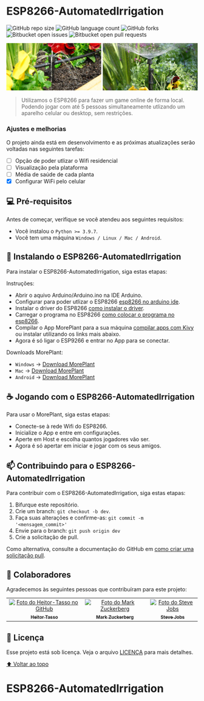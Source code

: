 # ESP8266-AutomatedIrrigation

<!---Esses são exemplos. Veja https://shields.io para outras pessoas ou para personalizar este conjunto de escudos. Você pode querer incluir dependências, status do projeto e informações de licença aqui--->

![GitHub repo size](https://img.shields.io/github/repo-size/Heitor-Tasso/ESP8266-AutomatedIrrigation?style=for-the-badge)
![GitHub language count](https://img.shields.io/github/languages/count/Heitor-Tasso/ESP8266-AutomatedIrrigation?style=for-the-badge)
![GitHub forks](https://img.shields.io/github/forks/Heitor-Tasso/ESP8266-AutomatedIrrigation?style=for-the-badge)
![Bitbucket open issues](https://img.shields.io/bitbucket/issues/Heitor-Tasso/ESP8266-AutomatedIrrigation?style=for-the-badge)
![Bitbucket open pull requests](https://img.shields.io/bitbucket/pr-raw/Heitor-Tasso/ESP8266-AutomatedIrrigation?style=for-the-badge)

<img src="exemplo-image.png" alt="exemplo imagem">

> Utilizamos o ESP8266 para fazer um game online de forma local. Podendo jogar com até 5 pessoas simultaneamente utlizando um aparelho celular ou desktop, sem restrições.

### Ajustes e melhorias

O projeto ainda está em desenvolvimento e as próximas atualizações serão voltadas nas seguintes tarefas:

- [ ] Opção de poder utlizar o Wifi residencial
- [ ] Visualização pela plataforma
- [ ] Média de saúde de cada planta
- [x] Configurar WiFi pelo celular

## 💻 Pré-requisitos

Antes de começar, verifique se você atendeu aos seguintes requisitos:
<!---Estes são apenas requisitos de exemplo. Adicionar, duplicar ou remover conforme necessário--->
* Você instalou o `Python >= 3.9.7`.
* Você tem uma máquina `Windows / Linux / Mac / Android`.

## 🚀 Instalando o ESP8266-AutomatedIrrigation

Para instalar o ESP8266-AutomatedIrrigation, siga estas etapas:

Instruções:

 - Abrir o aquivo Arduino/Arduino.ino na IDE Arduino.
 - Configurar para poder utlizar o ESP8266 [esp8266 no arduino ide](https://www.robocore.net/tutoriais/programando-o-esp8266-pela-arduino-ide).
 - Instalar o driver do ESP8266 [como instalar o driver](https://www.blogdarobotica.com/2020/05/26/instalando-driver-serial-para-nodemcu-com-chip-ch340/#:~:text=Caso%20a%20placa%20NODEMCU%20ESP8266,NODEMCU%20ESP8266%20n%C3%A3o%20foi%20reconhecida.&text=Ap%C3%B3s%20a%20conclus%C3%A3o%20do%20download,instala%C3%A7%C3%A3o%2C%20conforme%20a%20Figura%205.).
  - Carregar o programa no ESP8266 [como colocar o programa no esp8266](https://seurobo.com.br/como-enviar-o-programa-para-o-arduino-uno-mega-ou-outros/).
  - Compilar o App MorePlant para a sua máquina [compilar apps com Kivy](https://kivy.org/doc/stable/guide/packaging.html) ou instalar utilizando os links mais abaixo.
  - Agora é só ligar o ESP9266 e entrar no App para se conectar.

Downloads MorePlant:
 - `Windows` -> [Download MorePlant]()
 - `Mac` -> [Download MorePlant]()
 - `Android` -> [Download MorePlant]()

## ☕ Jogando com o ESP8266-AutomatedIrrigation

Para usar o MorePlant, siga estas etapas:

 - Conecte-se à rede Wifi do ESP8266.
 - Inicialize o App e entre em configurações.
 - Aperte em Host e escolha quantos jogadores vão ser.
 - Agora é só apertar em iniciar e jogar com os seus amigos.


## 📫 Contribuindo para o ESP8266-AutomatedIrrigation
<!---Se o seu README for longo ou se você tiver algum processo ou etapas específicas que deseja que os contribuidores sigam, considere a criação de um arquivo CONTRIBUTING.md separado--->
Para contribuir com o ESP8266-AutomatedIrrigation, siga estas etapas:

1. Bifurque este repositório.
2. Crie um branch: `git checkout -b dev`.
3. Faça suas alterações e confirme-as: `git commit -m '<mensagem_commit>'`
4. Envie para o branch: `git push origin dev`
5. Crie a solicitação de pull.

Como alternativa, consulte a documentação do GitHub em [como criar uma solicitação pull](https://help.github.com/en/github/collaborating-with-issues-and-pull-requests/creating-a-pull-request).

## 🤝 Colaboradores

Agradecemos às seguintes pessoas que contribuíram para este projeto:

<table>
  <tr>
    <td align="center">
      <a href="#">
        <img src="https://avatars.githubusercontent.com/u/87236158?v=4" width="100px;" alt="Foto do Heitor-Tasso no GitHub"/><br>
        <sub>
          <b>Heitor Tasso</b>
        </sub>
      </a>
    </td>
    <td align="center">
      <a href="#">
        <img src="https://s2.glbimg.com/FUcw2usZfSTL6yCCGj3L3v3SpJ8=/smart/e.glbimg.com/og/ed/f/original/2019/04/25/zuckerberg_podcast.jpg" width="100px;" alt="Foto do Mark Zuckerberg"/><br>
        <sub>
          <b>Mark Zuckerberg</b>
        </sub>
      </a>
    </td>
    <td align="center">
      <a href="#">
        <img src="https://miro.medium.com/max/360/0*1SkS3mSorArvY9kS.jpg" width="100px;" alt="Foto do Steve Jobs"/><br>
        <sub>
          <b>Steve Jobs</b>
        </sub>
      </a>
    </td>
  </tr>
</table>


## 📝 Licença

Esse projeto está sob licença. Veja o arquivo [LICENÇA](LICENSE.md) para mais detalhes.

[⬆ Voltar ao topo](#ESP8266-AutomatedIrrigation)<br>
# ESP8266-AutomatedIrrigation
